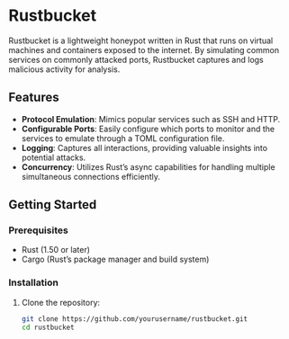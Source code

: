 # Rustbucket

Rustbucket is a lightweight honeypot written in Rust that runs on virtual machines and containers exposed to the internet. By simulating common services on commonly attacked ports, Rustbucket captures and logs malicious activity for analysis.

## Features

- **Protocol Emulation**: Mimics popular services such as SSH and HTTP.
- **Configurable Ports**: Easily configure which ports to monitor and the services to emulate through a TOML configuration file.
- **Logging**: Captures all interactions, providing valuable insights into potential attacks.
- **Concurrency**: Utilizes Rust’s async capabilities for handling multiple simultaneous connections efficiently.

## Getting Started

### Prerequisites

- Rust (1.50 or later)
- Cargo (Rust’s package manager and build system)

### Installation

1. Clone the repository:
   ```bash
   git clone https://github.com/yourusername/rustbucket.git
   cd rustbucket
